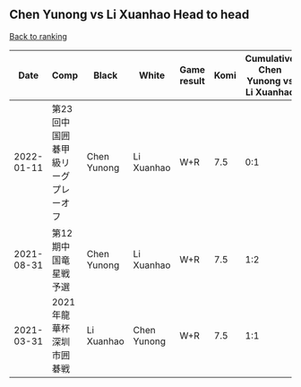 ## Chen Yunong vs Li Xuanhao Head to head

[Back to ranking](../../index.md)




| **Date** | **Comp** | **Black** | **White** | **Game result** | **Komi** | **Cumulative Chen Yunong vs Li Xuanhao** | **Chen Yunong streak** | **Li Xuanhao streak** | 
| --- | --- | --- | --- | --- | --- | --- | --- | --- |
| 2022-01-11 | 第23回中国囲碁甲級リーグプレーオフ | Chen Yunong | Li Xuanhao | W+R | 7.5 | 0:1 | 0 | 1 | 
| 2021-08-31 | 第12期中国竜星戦予選 | Chen Yunong | Li Xuanhao | W+R | 7.5 | 1:2 | 0 | 1 | 
| 2021-03-31 | 2021年龍華杯深圳市囲碁戦 | Li Xuanhao | Chen Yunong | W+R | 7.5 | 1:1 | 1 | 0 |




